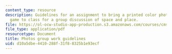 ```yaml
---
content_type: resource
description: Guidelines for an assignment to bring a printed color photo ofwhere you
  game to class for a group discussion of space and place.
file: https://ol-ocw-studio-app-production.s3.amazonaws.com/courses/cms-616j-games-and-culture-fall-2014/d10a5dbe4410288f31f88325b1e93ecf_MITCMS_616JF14_WorkGuide.pdf
file_type: application/pdf
resourcetype: Document
title: Photos group work guidelines
uid: d10a5dbe-4410-288f-31f8-8325b1e93ecf
---
```

